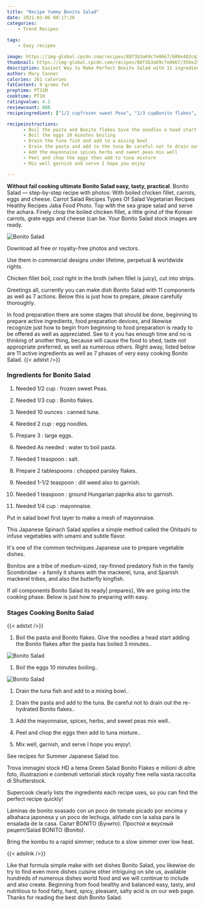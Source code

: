 ```yaml
---
title: "Recipe Yummy Bonito Salad"
date: 2021-03-06 00:17:20
categories:
    - Trend Recipes
    
tags:
    - Easy recipes

image: https://img-global.cpcdn.com/recipes/88f3b3a69c7e0667/680x482cq70/bonito-salad-recipe-main-photo.jpg
thumbnail: https://img-global.cpcdn.com/recipes/88f3b3a69c7e0667/350x250cq70/bonito-salad-recipe-main-photo.jpg
description: Easiest Way to Make Perfect Bonito Salad with 11 ingredients and 7 stages of easy cooking.
author: Mary Conner
calories: 261 calories
fatContent: 9 grams fat
preptime: PT31M
cooktime: PT1H
ratingvalue: 4.1
reviewcount: 888
recipeingredient: ["1/2 cupfrozen sweet Peas", "1/3 cupBonito flakes", "10 ouncescanned tuna", "2 cupegg noodles", "3large eggs", "As neededwater to boil pasta", "1 teaspoonsalt", "2 tablespoonschopped parsley flakes", "1-1/2 teaspoondill weed also to garnish", "1 teaspoonground Hungarian paprika also to garnish", "1/4 cupmayonnaise"]

recipeinstructions: 
      - Boil the pasta and Bonito flakes Give the noodles a head start adding the Bonito flakes after the pasta has boiled 3 minutes 
      - Boil the eggs 10 minutes boiling 
      - Drain the tuna fish and add to a mixing bowl 
      - Drain the pasta and add to the tuna Be careful not to drain out the rehydrated Bonito flakes 
      - Add the mayonnaise spices herbs and sweet peas mix well 
      - Peel and chop the eggs then add to tuna mixture 
      - Mix well garnish and serve I hope you enjoy

---
```




**Without fail cooking ultimate Bonito Salad easy, tasty, practical**. Bonito Salad — step-by-step recipe with photos: With boiled chicken fillet, carrots, eggs and cheese. Carrot Salad Recipes Types Of Salad Vegetarian Recipes Healthy Recipes Jaba Food Photo. Top with the sea grape salad and serve the achara. Finely chop the boiled chicken fillet, a little grind of the Korean carrots, grate eggs and cheese (can be. Your Bonito Salad stock images are ready.


![Bonito Salad](https://img-global.cpcdn.com/recipes/88f3b3a69c7e0667/680x482cq70/bonito-salad-recipe-main-photo.jpg "Bonito Salad")



Download all free or royalty-free photos and vectors.

Use them in commercial designs under lifetime, perpetual &amp; worldwide rights.

Chicken fillet boil, cool right in the broth (when fillet is juicy), cut into strips.


Greetings all, currently you can make dish Bonito Salad with 11 components as well as 7 actions. Below this is just how to prepare, please carefully thoroughly.

In food preparation there are some stages that should be done, beginning to prepare active ingredients, food preparation devices, and likewise recognize just how to begin from beginning to food preparation is ready to be offered as well as appreciated. See to it you has enough time and no is thinking of another thing, because will cause the food to shed, taste not appropriate preferred, as well as numerous others. Right away, listed below are 11 active ingredients as well as 7 phases of very easy cooking Bonito Salad.
{{< adstxt />}}

### Ingredients for Bonito Salad


1. Needed 1/2 cup : frozen sweet Peas.

1. Needed 1/3 cup : Bonito flakes.

1. Needed 10 ounces : canned tuna.

1. Needed 2 cup : egg noodles.

1. Prepare 3 : large eggs.

1. Needed As needed : water to boil pasta.

1. Needed 1 teaspoon : salt.

1. Prepare 2 tablespoons : chopped parsley flakes.

1. Needed 1-1/2 teaspoon : dill weed also to garnish.

1. Needed 1 teaspoon : ground Hungarian paprika also to garnish.

1. Needed 1/4 cup : mayonnaise.


Put in salad bowl first layer to make a mesh of mayonnaise.

This Japanese Spinach Salad applies a simple method called the Ohitashi to infuse vegetables with umami and subtle flavor.

It&#39;s one of the common techniques Japanese use to prepare vegetable dishes.

Bonitos are a tribe of medium-sized, ray-finned predatory fish in the family Scombridae - a family it shares with the mackerel, tuna, and Spanish mackerel tribes, and also the butterfly kingfish.


If all components Bonito Salad its ready| prepares}, We are going into the cooking phase. Below is just how to preparing with easy.

### Stages Cooking Bonito Salad

{{< adstxt />}}


1. Boil the pasta and Bonito flakes. Give the noodles a head start adding the Bonito flakes after the pasta has boiled 3 minutes..



![Bonito Salad](https://img-global.cpcdn.com/steps/6b53b8a1ea810539/160x128cq70/bonito-salad-recipe-step-1-photo.jpg" "Bonito Salad")



1. Boil the eggs 10 minutes boiling..



![Bonito Salad](https://img-global.cpcdn.com/steps/577fd79382c7f363/160x128cq70/bonito-salad-recipe-step-2-photo.jpg" "Bonito Salad")



1. Drain the tuna fish and add to a mixing bowl..



1. Drain the pasta and add to the tuna. Be careful not to drain out the re-hydrated Bonito flakes..



1. Add the mayonnaise, spices, herbs, and sweet peas mix well..



1. Peel and chop the eggs then add to tuna mixture..



1. Mix well, garnish, and serve I hope you enjoy!.




See recipes for Summer Japanese Salad too.

Trova immagini stock HD a tema Green Salad Bonito Flakes e milioni di altre foto, illustrazioni e contenuti vettoriali stock royalty free nella vasta raccolta di Shutterstock.

Supercook clearly lists the ingredients each recipe uses, so you can find the perfect recipe quickly!

Láminas de bonito soasado con un poco de tomate picado por encima y albahaca japonesa y un poco de lechuga, aliñado con la salsa para la ensalada de la casa. Салат BONITO (Бунито). Простой и вкусный рецепт/Salad BONITO (Bonito).

Bring the kombu to a rapid simmer; reduce to a slow simmer over low heat.


{{< adslink />}}

Like that formula simple make with set dishes Bonito Salad, you likewise do try to find even more dishes cuisine other intriguing on site us, available hundreds of numerous dishes world food and we will continue to include and also create. Beginning from food healthy and balanced easy, tasty, and nutritious to food fatty, hard, spicy, pleasant, salty acid is on our web page. Thanks for reading the best dish Bonito Salad.
